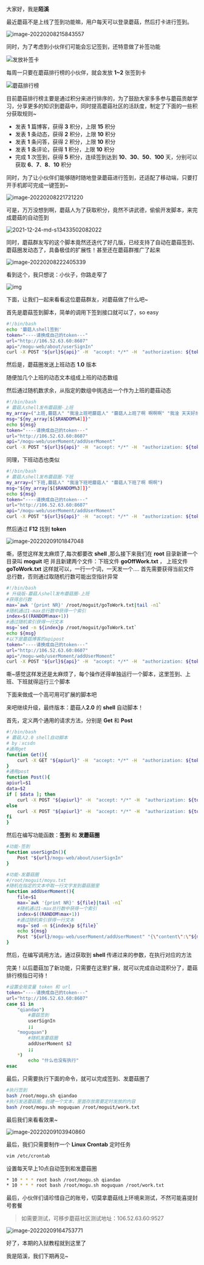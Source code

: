大家好，我是**陌溪**

最近蘑菇不是上线了签到功能嘛，用户每天可以登录蘑菇，然后打卡进行签到。

![image-20220208215843557](images/image-20220208215843557.png)

同时，为了考虑到小伙伴们可能会忘记签到，还特意做了补签功能

![发放补签卡](images/image-20220208221340179.png)

每周一只要在蘑菇排行榜的小伙伴，就会发放 **1~2** 张签到卡

![蘑菇排行榜](images/image-20220208220051346.png)

目前蘑菇排行榜主要是通过积分来进行排序的，为了鼓励大家多多参与蘑菇贡献学习，分享更多的知识到蘑菇中，同时提高蘑菇社区的活跃度，制定了下面的一些积分获取规则~

- 发表 **1** 篇博客，获得 **3** 积分，上限 **15** 积分 
- 发表 **1** 条动态，获得 **2** 积分，上限 **10** 积分
- 发表 **1** 条问答，获得 2 积分，上限 **10** 积分
- 发表 **1** 条评论，获得 **1** 积分，上限 **10** 积分
- 完成 **1** 次签到，获得 **5** 积分，连续签到达到 **10**、**30**、**50**、**100** 天，分别可以获取 **6**、**7**、**8**、**10** 积分

同时，为了让小伙伴们能够随时随地登录蘑菇进行签到，还适配了移动端，只要打开手机即可完成一键签到~

![image-20220208221721220](images/image-20220208221721220.png)

可是，万万没想到啊，蘑菇人为了获取积分，竟然不讲武德，偷偷开发脚本，来完成蘑菇的自动签到

![2021-12-24-md-s13433502082022](images/2021-12-24-md-s13433502082022.png)

同时，蘑菇群友写的这个脚本竟然还迭代了好几版，已经支持了自动在蘑菇签到、蘑菇圈发动态了，具备极佳的扩展性！甚至还在蘑菇群推广了起来

![image-20220208222405339](images/image-20220208222405339.png)

看到这个，我只想说：小伙子，你路走窄了

![img](images/1644330147-95919.jpg)

下面，让我们一起来看看这位蘑菇群友，对蘑菇做了什么吧~

首先是蘑菇签到脚本，简单的调用下签到接口就可以了，so easy

```bash
#!/bin/bash
echo '蘑菇人shell签到'
token="----请换成自己的token---"
url="http://106.52.63.60:8607"
api="/mogu-web/about/userSignIn"
curl -X POST "${url}${api}" -H  "accept: */*" -H  "authorization: ${token}"
```

然后是，蘑菇圈发送上班动态 **1.0** 版本

随便加几个上班的动态文本组成上班的动态数组

然后通过随机数求余，从指定的数组中挑选出一个作为上班的蘑菇动态

```BASH
#!/bin/bash
# 蘑菇人shell发布蘑菇圈-上班
my_array=("上班,蘑菇人" "我淦上班吧蘑菇人" "蘑菇人上班了啊 啊啊啊" "我淦 天天好烦 要上班")
msg="${my_array[$[$RANDOM%4]]}"
echo ${msg}
token="----请换成自己的token---"
url="http://106.52.63.60:8607"
api="/mogu-web/userMoment/addUserMoment"
curl -X POST "${url}${api}" -H  "accept: */*" -H  "authorization: ${token}" -H  "Content-Type: application/json" -d "{\"content\":\"${msg}\",\"fileUids\":\"\",\"topicUids\":\"\",\"url\":\"\",\"urlInfo\":\"\"}"
```

同理，下班动态也类似

```bash
#!/bin/bash
# 蘑菇人shell发布蘑菇圈-下班
my_array=("下班,蘑菇人" "我淦下班吧蘑菇人" "蘑菇人下班了啊 啊啊")
msg="${my_array[$[$RANDOM%3]]}"
echo ${msg}
token="----请换成自己的token---"
url="http://106.52.63.60:8607"
api="/mogu-web/userMoment/addUserMoment"
curl -X POST "${url}${api}" -H  "accept: */*" -H  "authorization: ${token}" -H  "Content-Type: application/json" -d "{\"content\":\"${msg}\",\"fileUids\":\"\",\"topicUids\":\"\",\"url\":\"\",\"urlInfo\":\"\"}"
```

然后通过 **F12** 找到 **token** 

![image-20220209101847048](images/image-20220209101847048.png)



嘶，感觉这样发太麻烦了,每次都要改 **shell** ,那么接下来我们在 **root** 目录新建一个目录叫  **moguit** 吧
并且新建两个文件：下班文件 **goOffWork.txt** ， 上班文件 **goToWork.txt**
这样就可以，一行一个词，一天发一个....
首先需要获得当前文件总行数，否则通过取随机行数可能出空指针异常

```bash
#!/bin/bash
# 升级版-蘑菇人shell发布蘑菇圈-上班
#获得总行数
max=`awk '{print NR}' /root/moguit/goToWork.txt|tail -n1`
#随机通过1-max总行数中获得一个索引
index=$((RANDOM%max+1))
#通过随机索引获得一行文本
msg=`sed -n ${index}p /root/moguit/goToWork.txt`
echo ${msg}
#以下是蘑菇博客的apipost
token="----请换成自己的token---"
url="http://106.52.63.60:8607"
api="/mogu-web/userMoment/addUserMoment"
curl -X POST "${url}${api}" -H  "accept: */*" -H  "authorization: ${token}" -H  "Content-Type: application/json" -d "{\"content\":\"${msg}\",\"fileUids\":\"\",\"topicUids\":\"\",\"url\":\"\",\"urlInfo\":\"\"}"
```

嘶~感觉这样发还是太麻烦了，每个操作还得单独运行一个脚本，这里签到、上班、下班就得运行三个脚本

下面来做成一个高可用可扩展的脚本吧

来吧继续升级，最终版本：蘑菇人**2.0** 的 **shell** 自动脚本！

首先，定义两个通用的请求方法，分别是 **Get** 和 **Post**

```bash
#!/bin/bash
# 蘑菇人2.0 shell自动脚本
# by：xcsdn
#通用get
function Get(){
	curl -X GET "${apiurl}" -H  "accept: */*" -H  "authorization: ${token}"
}
#通用post
function Post(){
apiurl=$1
data=$2
if [ $data ]; then
	curl -X POST "${apiurl}" -H  "accept: */*" -H  "authorization: ${token}" -H  "Content-Type: application/json" -d "${data}"
else
	curl -X POST "${apiurl}" -H  "accept: */*" -H  "authorization: ${token}"
fi
}
```

然后在编写功能函数：**签到** 和 **发蘑菇圈**

```bash
#功能-签到
function userSignIn(){
	Post "${url}/mogu-web/about/userSignIn"
}

#功能-发蘑菇圈
#/root/moguit/moyu.txt
#随机在指定的文本中取一行文字发到蘑菇圈里
function addUserMoment(){
	file=$1
	max=`awk '{print NR}' ${file}|tail -n1`
	#随机通过1-max总行数中获得一个索引
	index=$((RANDOM%max+1))
	#通过随机索引获得一行文本
	msg=`sed -n ${index}p ${file}`
	echo ${msg}
	Post "${url}/mogu-web/userMoment/addUserMoment" "{\"content\":\"${msg}\",\"fileUids\":\"\",\"topicUids\":\"\",\"url\":\"\",\"urlInfo\":\"\"}"
}
```

然后，在编写调用方法，通过获取到 **shell** 传递过来的参数，在执行对应的方法

完美！以后蘑菇加了新功能，只需要在这里扩展，就可以完成自动混积分了，蘑菇排行榜指日可待！

```BASH
#设置全局变量 token 和 url
token="----请换成自己的token---"
url="http://106.52.63.60:8607"
case $1 in
    "qiandao")
		#蘑菇签到
		userSignIn
        ;;
    "moguquan")
		#随机发蘑菇圈
		addUserMoment $2
        ;;
    *)
        echo "什么也没有执行"
esac
```

最后，只需要执行下面的命令，就可以完成签到、发蘑菇圈了

```bash
#执行签到
bash /root/mogu.sh qiandao
#执行发送蘑菇圈，创建一个文本，里面存放需要定时发放的内容
bash /root/mogu.sh moguquan /root/moguit/work.txt
```

最后我们来看看效果~

![image-20220209103940860](images/image-20220209103940860.png)

最后，我们只需要制作一个 **Linux Crontab** 定时任务

```bash
vim /etc/crontab
```

设置每天早上10点自动签到和发蘑菇圈

```bash
* 10 * * * root bash /root/mogu.sh qiandao
* 10 * * * root bash /root/mogu.sh moguquan /root/work.txt
```

最后，小伙伴们请珍惜自己的账号，切莫拿蘑菇线上环境来测试，不然可能喜提封号套餐

> 如需要测试，可移步蘑菇社区测试地址：106.52.63.60:9527

![image-20220209164753771](images/image-20220209164753771.png)

好了，本期的入狱教程就到这里了

我是陌溪，我们下期再见~